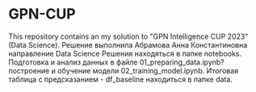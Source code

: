 # GPN-CUP
This repository contains an my solution to "GPN Intelligence CUP 2023" (Data Science).
Решение выполнила Абрамова Анна Константиновна направление Data Science 
Решения находяться в папке notebooks. Подготовка и анализ данных в файле 01_preparing_data.ipynb? построение и обучение модели 02_training_model.ipynb.
Итоговая таблица с предсказанием - df_baseline находиться в папке data.

